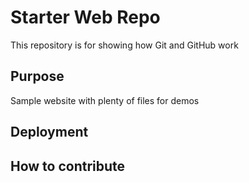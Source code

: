 # Starter Web Repo

This repository is for showing how Git and GitHub work

## Purpose

Sample website with plenty of files for demos

## Deployment

## How to contribute


